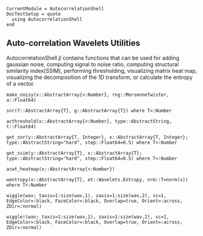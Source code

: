```@meta
CurrentModule = AutocorrelationShell
DocTestSetup = quote
  using AutocorrelationShell
end
```

## Auto-correlation Wavelets Utilities
AutocorrelationShell.jl contains functions that can be used for adding
gaussian noise, computing signal to noise ratio, computing structural similarity index(SSIM), performing thresholding, visualizing matrix heat map, visualizing the decomposition of the 1D transform, or calculate the entropy of a vector.

```@docs
make_noisy(x::AbstractArray{<:Number}, rng::MersenneTwister, a::Float64)

snr(f::AbstractArray{T}, g::AbstractArray{T}) where T<:Number

acthreshold(x::AbstractArray{<:Number}, type::AbstractString, t::Float64)

get_snr(y::AbstractArray{T, Integer}, x::AbstractArray{T, Integer}; type::AbstractString="hard", step::Float64=0.5) where T<:Number

get_ssim(y::AbstractArray{T}, x::AbstractArray{T}; type::AbstractString="hard", step::Float64=0.5) where T<:Number

acwt_heatmap(x::AbstractArray{<:Number})

wentropy(x::AbstractArray{T}, et::Wavelets.Entropy, nrm::T=norm(x)) where T<:Number

wiggle(wav; taxis=1:size(wav,1), zaxis=1:size(wav,2), sc=1, EdgeColor=:black, FaceColor=:black, Overlap=true, Orient=:across, ZDir=:normal)

wiggle!(wav; taxis=1:size(wav,1), zaxis=1:size(wav,2), sc=1, EdgeColor=:black, FaceColor=:black, Overlap=true, Orient=:across, ZDir=:normal)
```
